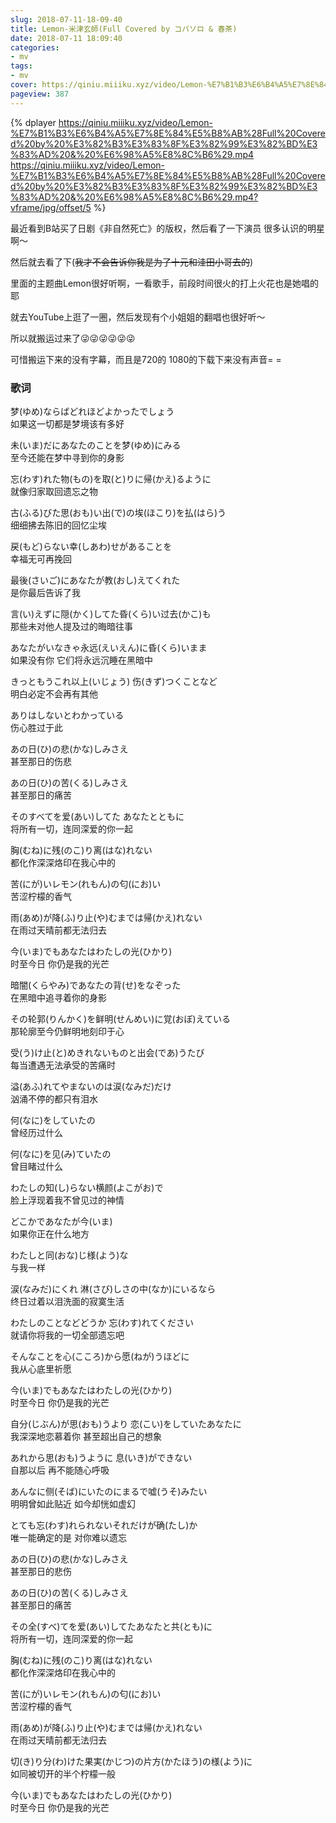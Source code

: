 ```yaml
---
slug: 2018-07-11-18-09-40
title: Lemon-米津玄師(Full Covered by コバソロ & 春茶)
date: 2018-07-11 18:09:40
categories:
- mv
tags:
- mv
cover: https://qiniu.miiiku.xyz/video/Lemon-%E7%B1%B3%E6%B4%A5%E7%8E%84%E5%B8%AB%28Full%20Covered%20by%20%E3%82%B3%E3%83%8F%E3%82%99%E3%82%BD%E3%83%AD%20&%20%E6%98%A5%E8%8C%B6%29.mp4?vframe/jpg/offset/5
pageview: 387
---
```


 {% dplayer https://qiniu.miiiku.xyz/video/Lemon-%E7%B1%B3%E6%B4%A5%E7%8E%84%E5%B8%AB%28Full%20Covered%20by%20%E3%82%B3%E3%83%8F%E3%82%99%E3%82%BD%E3%83%AD%20&%20%E6%98%A5%E8%8C%B6%29.mp4 https://qiniu.miiiku.xyz/video/Lemon-%E7%B1%B3%E6%B4%A5%E7%8E%84%E5%B8%AB%28Full%20Covered%20by%20%E3%82%B3%E3%83%8F%E3%82%99%E3%82%BD%E3%83%AD%20&%20%E6%98%A5%E8%8C%B6%29.mp4?vframe/jpg/offset/5 %} 



最近看到B站买了日剧《非自然死亡》的版权，然后看了一下演员 很多认识的明星啊～

然后就去看了下(~~我才不会告诉你我是为了十元和洼田小哥去的~~)

里面的主题曲Lemon很好听啊，一看歌手，前段时间很火的打上火花也是她唱的耶

就去YouTube上逛了一圈，然后发现有个小姐姐的翻唱也很好听～ 

所以就搬运过来了😜😜😜😜😜😜

可惜搬运下来的没有字幕，而且是720的 1080的下载下来没有声音= =

### 歌词

梦(ゆめ)ならばどれほどよかったでしょう  
如果这一切都是梦境该有多好

未(いま)だにあなたのことを梦(ゆめ)にみる  
至今还能在梦中寻到你的身影

忘(わす)れた物(もの)を取(と)りに帰(かえ)るように  
就像归家取回遗忘之物

古(ふる)びた思(おも)い出(で)の埃(ほこり)を払(はら)う  
细细拂去陈旧的回忆尘埃

戻(もど)らない幸(しあわ)せがあることを  
幸福无可再挽回

最後(さいご)にあなたが教(おし)えてくれた  
是你最后告诉了我

言(い)えずに隠(かく)してた昏(くら)い过去(かこ)も  
那些未对他人提及过的晦暗往事

あなたがいなきゃ永远(えいえん)に昏(くら)いまま  
如果没有你 它们将永远沉睡在黑暗中

きっともうこれ以上(いじょう) 伤(きず)つくことなど  
明白必定不会再有其他

ありはしないとわかっている  
伤心胜过于此

あの日(ひ)の悲(かな)しみさえ  
甚至那日的伤悲

あの日(ひ)の苦(くる)しみさえ  
甚至那日的痛苦

そのすべてを爱(あい)してた あなたとともに  
将所有一切，连同深爱的你一起

胸(むね)に残(のこ)り离(はな)れない  
都化作深深烙印在我心中的

苦(にが)いレモン(れもん)の匂(にお)い  
苦涩柠檬的香气

雨(あめ)が降(ふ)り止(や)むまでは帰(かえ)れない  
在雨过天晴前都无法归去

今(いま)でもあなたはわたしの光(ひかり)  
时至今日 你仍是我的光芒

暗闇(くらやみ)であなたの背(せ)をなぞった  
在黑暗中追寻着你的身影

その轮郭(りんかく)を鲜明(せんめい)に覚(おぼ)えている  
那轮廓至今仍鲜明地刻印于心

受(う)け止(と)めきれないものと出会(であ)うたび  
每当遭遇无法承受的苦痛时

溢(あふ)れてやまないのは涙(なみだ)だけ  
汹涌不停的都只有泪水

何(なに)をしていたの  
曾经历过什么

何(なに)を见(み)ていたの  
曾目睹过什么

わたしの知(し)らない横颜(よこがお)で  
脸上浮现着我不曾见过的神情

どこかであなたが今(いま)  
如果你正在什么地方

わたしと同(おな)じ様(よう)な  
与我一样

涙(なみだ)にくれ 淋(さび)しさの中(なか)にいるなら  
终日过着以泪洗面的寂寞生活

わたしのことなどどうか 忘(わす)れてください  
就请你将我的一切全部遗忘吧

そんなことを心(こころ)から愿(ねが)うほどに  
我从心底里祈愿

今(いま)でもあなたはわたしの光(ひかり)  
时至今日 你仍是我的光芒

自分(じぶん)が思(おも)うより 恋(こい)をしていたあなたに  
我深深地恋慕着你 甚至超出自己的想象

あれから思(おも)うように 息(いき)ができない  
自那以后 再不能随心呼吸

あんなに侧(そば)にいたのにまるで嘘(うそ)みたい  
明明曾如此贴近 如今却恍如虚幻

とても忘(わす)れられないそれだけが确(たし)か  
唯一能确定的是 对你难以遗忘

あの日(ひ)の悲(かな)しみさえ  
甚至那日的悲伤

あの日(ひ)の苦(くる)しみさえ  
甚至那日的痛苦

その全(すべ)てを爱(あい)してたあなたと共(とも)に  
将所有一切，连同深爱的你一起

胸(むね)に残(のこ)り离(はな)れない  
都化作深深烙印在我心中的

苦(にが)いレモン(れもん)の匂(にお)い  
苦涩柠檬的香气

雨(あめ)が降(ふ)り止(や)むまでは帰(かえ)れない  
在雨过天晴前都无法归去

切(き)り分(わ)けた果実(かじつ)の片方(かたほう)の様(よう)に  
如同被切开的半个柠檬一般

今(いま)でもあなたはわたしの光(ひかり)  
时至今日 你仍是我的光芒



